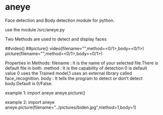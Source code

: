 # aneye
Face detection and Body detection module for python.

use the module /src/aneye.py

Two Methods are used to detect and display faces

##video()
##picture()
video(filename="<filename>",method=<0/1>,body=<0/1>)
picture(filename="<filename>",method=<0/1>,body=<0/1>)

Properties in Methods:
  filename : It is the name of your selected file.There is default file in both.
  method : It is the capability of detection 0 is default value 0 uses the Trained model,1 uses an external library called face_recognition.
  body : It tells the program to detect or don't detect body.Default is 0/False.

example 1:
  import aneye
  aneye.picture()
  
 example 2:
 import aneye
 aneye.picture(filename="../pictures/biden.jpg",method=1,body=1)
 
  
